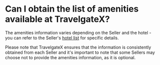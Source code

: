 ﻿---
sidebar_position: 7
---

# Can I obtain the list of amenities available at TravelgateX?
The amenities information varies depending on the Seller and the hotel - you can refer to the Seller's [hotel list](https://knowledge.travelgate.com/hotel-x-development-hotels) for specific details.

Please note that TravelgateX ensures that the information is consistently obtained from each Seller and it's important to note that some Sellers may choose not to provide the amenities information, as it is optional.
